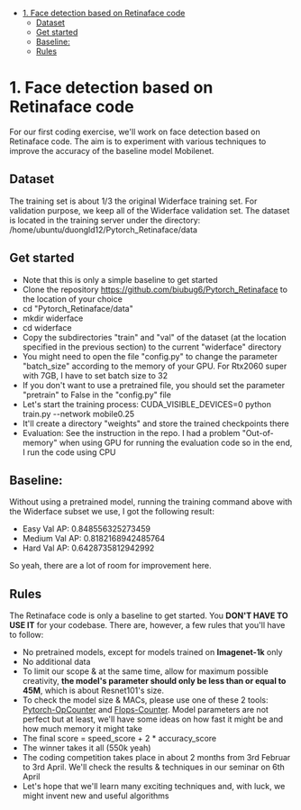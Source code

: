 - [1. Face detection based on Retinaface code](#1-face-detection-based-on-retinaface-code)
  - [Dataset](#dataset)
  - [Get started](#get-started)
  - [Baseline:](#baseline)
  - [Rules](#rules)
# 1. Face detection based on Retinaface code
For our first coding exercise, we'll work on face detection based on Retinaface code. The aim is to experiment with various techniques to improve the accuracy of the baseline model Mobilenet.
## Dataset 
The training set is about 1/3 the original Widerface training set. For validation purpose, we keep all of the Widerface validation set.
The dataset is located in the training server under the directory:
/home/ubuntu/duongld12/Pytorch_Retinaface/data
## Get started
- Note that this is only a simple baseline to get started
- Clone the repository https://github.com/biubug6/Pytorch_Retinaface to the location of your choice  
- cd "Pytorch_Retinaface/data"
- mkdir widerface
- cd widerface
- Copy the subdirectories "train" and "val" of the dataset (at the location specified in the previous section) to the current "widerface" directory
- You might need to open the file "config.py" to change the parameter "batch_size" according to the memory of your GPU. For Rtx2060 super with 7GB, I have to set batch size to 32
- If you don't want to use a pretrained file, you should set the parameter "pretrain" to False in the "config.py" file
- Let's start the training process:  CUDA_VISIBLE_DEVICES=0 python train.py --network mobile0.25 
- It'll create a directory "weights" and store the trained checkpoints there
- Evaluation: See the instruction in the repo. I had a problem "Out-of-memory" when using GPU for running the evaluation code so in the end, I run the code using CPU

## Baseline:
Without using a pretrained model, running the training command above with the Widerface subset we use, I got the following result:
- Easy Val AP: 0.848556325273459 
- Medium Val AP: 0.8182168942485764 
- Hard Val AP: 0.6428735812942992

So yeah, there are a lot of room for improvement here.

## Rules
The Retinaface code is only a baseline to get started. You **DON'T HAVE TO USE IT** for your codebase. There are, however, a few rules that you'll have to follow:
- No pretrained models, except for models trained on **Imagenet-1k** only
- No additional data
- To limit our scope & at the same time, allow for maximum possible creativity, **the model's parameter should only be less than or equal to 45M**, which is about Resnet101's size.
- To check the model size & MACs, please use one of these 2 tools: [Pytorch-OpCounter](https://github.com/Lyken17/pytorch-OpCounter) and [Flops-Counter](https://github.com/sovrasov/flops-counter.pytorch). Model parameters are not perfect but at least, we'll have some ideas on how fast it might be and how much memory it might take
- The final score = speed_score + 2 * accuracy_score
- The winner takes it all (550k yeah)
- The coding competition takes place in about 2 months from 3rd Februar to 3rd April. We'll check the results & techniques in our seminar on 6th April
- Let's hope that we'll learn many exciting techniques and, with luck, we might invent new and useful algorithms
  
  
 